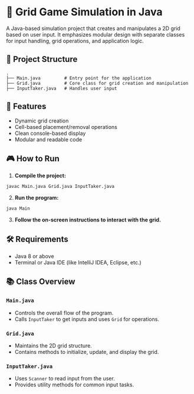 # 🧩 Grid Game Simulation in Java

A Java-based simulation project that creates and manipulates a 2D grid based on user input. It emphasizes modular design with separate classes for input handling, grid operations, and application logic.

## 📁 Project Structure

```
.
├── Main.java         # Entry point for the application
├── Grid.java         # Core class for grid creation and manipulation
├── InputTaker.java   # Handles user input
```

## 🚀 Features

- Dynamic grid creation
- Cell-based placement/removal operations
- Clean console-based display
- Modular and readable code

## 🎮 How to Run

1. **Compile the project:**

```bash
javac Main.java Grid.java InputTaker.java
```

2. **Run the program:**

```bash
java Main
```

3. **Follow the on-screen instructions to interact with the grid.**

## 🛠️ Requirements

- Java 8 or above
- Terminal or Java IDE (like IntelliJ IDEA, Eclipse, etc.)

## 📚 Class Overview

### `Main.java`

- Controls the overall flow of the program.
- Calls `InputTaker` to get inputs and uses `Grid` for operations.

### `Grid.java`

- Maintains the 2D grid structure.
- Contains methods to initialize, update, and display the grid.

### `InputTaker.java`

- Uses `Scanner` to read input from the user.
- Provides utility methods for common input tasks.

